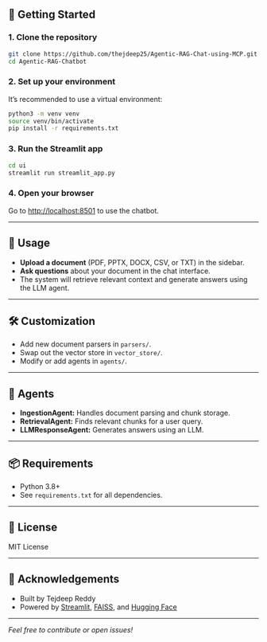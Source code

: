 
## 🏁 Getting Started

### 1. Clone the repository

```sh
git clone https://github.com/thejdeep25/Agentic-RAG-Chat-using-MCP.git
cd Agentic-RAG-Chatbot
```

### 2. Set up your environment

It’s recommended to use a virtual environment:

```sh
python3 -m venv venv
source venv/bin/activate
pip install -r requirements.txt
```

### 3. Run the Streamlit app

```sh
cd ui
streamlit run streamlit_app.py
```

### 4. Open your browser

Go to [http://localhost:8501](http://localhost:8501) to use the chatbot.

---

## 📝 Usage

- **Upload a document** (PDF, PPTX, DOCX, CSV, or TXT) in the sidebar.
- **Ask questions** about your document in the chat interface.
- The system will retrieve relevant context and generate answers using the LLM agent.

---

## 🛠️ Customization

- Add new document parsers in `parsers/`.
- Swap out the vector store in `vector_store/`.
- Modify or add agents in `agents/`.

---

## 🤖 Agents

- **IngestionAgent:** Handles document parsing and chunk storage.
- **RetrievalAgent:** Finds relevant chunks for a user query.
- **LLMResponseAgent:** Generates answers using an LLM.

---

## 📦 Requirements

- Python 3.8+
- See `requirements.txt` for all dependencies.

---

## 📄 License

MIT License

---

## 🙏 Acknowledgements

- Built by Tejdeep Reddy
- Powered by [Streamlit](https://streamlit.io/), [FAISS](https://github.com/facebookresearch/faiss), and [Hugging Face](https://huggingface.co/)

---

*Feel free to contribute or open issues!*
